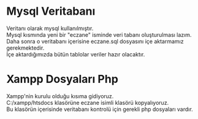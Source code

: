 # Mysql Veritabanı
Veritanı olarak mysql kullanılmıştır.  
Mysql kısmında yeni bir "eczane" isminde veri tabanı oluşturulması lazım.  
Daha sonra o veritabanı içerisine eczane.sql dosyasını içe aktarmamız gerekmektedir.  
İçe aktardığımızda bütün tablolar veriler hazır olacaktır.  

# Xampp Dosyaları Php
Xampp'nin kurulu olduğu kısıma gidiyoruz.  
C:/xampp/htsdocs klasörüne eczane isimli klasörü kopyalıyoruz.  
Bu klasörün içerisinde veritabanı kontrolü için gerekli php dosyaları vardır.  



